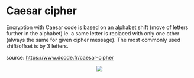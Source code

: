 # Caesar cipher

Encryption with Caesar code is based on an alphabet shift (move of letters further in the alphabet)
ie. a same letter is replaced with only one other (always the same for given cipher message). 
The most commonly used shift/offset is by 3 letters.

source: https://www.dcode.fr/caesar-cipher
<p align="center">
  <img src="https://microbit-challenges.readthedocs.io/en/latest/_images/shift.png">
</p>
